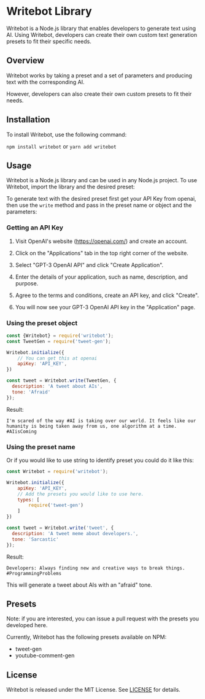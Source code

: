 # Writebot Library

Writebot is a Node.js library that enables developers to generate text using AI. Using Writebot, developers can create their own custom text generation presets to fit their specific needs.

## Overview

Writebot works by taking a preset and a set of parameters and producing text with the corresponding AI. 

However, developers can also create their own custom presets to fit their needs.

## Installation

To install Writebot, use the following command:

`npm install writebot`
or
`yarn add writebot`

## Usage

Writebot is a Node.js library and can be used in any Node.js project. To use Writebot, import the library and the desired preset:

To generate text with the desired preset first get your API Key from openai, then use the `write` method and pass in the preset name or object and the parameters:

### Getting an API Key

1. Visit OpenAI's website (https://openai.com/) and create an account.

2. Click on the "Applications" tab in the top right corner of the website.

3. Select "GPT-3 OpenAI API" and click "Create Application".

4. Enter the details of your application, such as name, description, and purpose.

5. Agree to the terms and conditions, create an API key, and click "Create".

6. You will now see your GPT-3 OpenAI API key in the "Application" page.

### Using the preset object

```js
const {Writebot} = require('writebot');
const TweetGen = require('tweet-gen');

Writebot.initialize({
    // You can get this at openai
    apiKey: 'API_KEY',
})

const tweet = Writebot.write(TweetGen, {
  description: 'A tweet about AIs',
  tone: 'Afraid'
});
```
Result:
```text
I'm scared of the way #AI is taking over our world. It feels like our humanity is being taken away from us, one algorithm at a time. #AIisComing
```

### Using the preset name
Or if you would like to use string to identify preset you could do it like this:
```js
const Writebot = require('writebot');

Writebot.initialize({
    apiKey: 'API_KEY',
    // Add the presets you would like to use here.
    types: [
        require('tweet-gen')
    ]
})

const tweet = Writebot.write('tweet', {
  description: 'A tweet meme about developers.',
  tone: 'Sarcastic'
});
```
Result:
```text
Developers: Always finding new and creative ways to break things. #ProgrammingProblems
```

This will generate a tweet about AIs with an "afraid" tone.

## Presets
Note: if you are interested, you can issue a pull request with the presets you developed here.

Currently, Writebot has the following presets available on NPM:

* tweet-gen
* youtube-comment-gen

## License

Writebot is released under the MIT License. See [LICENSE](https://github.com/writebot/writebot/blob/master/LICENSE) for details.
